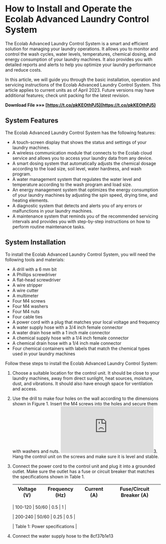 
 
# How to Install and Operate the Ecolab Advanced Laundry Control System
 
The Ecolab Advanced Laundry Control System is a smart and efficient solution for managing your laundry operations. It allows you to monitor and control the wash cycles, water levels, temperatures, chemical dosing, and energy consumption of your laundry machines. It also provides you with detailed reports and alerts to help you optimize your laundry performance and reduce costs.
 
In this article, we will guide you through the basic installation, operation and servicing instructions of the Ecolab Advanced Laundry Control System. This article applies to current units as of April 2023. Future versions may have additional features; check unit packing for the latest revision.
 
**Download File »»» [https://t.co/pkKEOthPJ5](https://t.co/pkKEOthPJ5)**


 
## System Features
 
The Ecolab Advanced Laundry Control System has the following features:
 
- A touch-screen display that shows the status and settings of your laundry machines.
- A wireless communication module that connects to the Ecolab cloud service and allows you to access your laundry data from any device.
- A smart dosing system that automatically adjusts the chemical dosage according to the load size, soil level, water hardness, and wash program.
- A water management system that regulates the water level and temperature according to the wash program and load size.
- An energy management system that optimizes the energy consumption of your laundry machines by adjusting the spin speed, drying time, and heating elements.
- A diagnostic system that detects and alerts you of any errors or malfunctions in your laundry machines.
- A maintenance system that reminds you of the recommended servicing intervals and provides you with step-by-step instructions on how to perform routine maintenance tasks.

## System Installation
 
To install the Ecolab Advanced Laundry Control System, you will need the following tools and materials:

- A drill with a 6 mm bit
- A Phillips screwdriver
- A flat-head screwdriver
- A wire stripper
- A wire cutter
- A multimeter
- Four M4 screws
- Four M4 washers
- Four M4 nuts
- Four cable ties
- A power cord with a plug that matches your local voltage and frequency
- A water supply hose with a 3/4 inch female connector
- A water drain hose with a 1 inch male connector
- A chemical supply hose with a 1/4 inch female connector
- A chemical drain hose with a 1/4 inch male connector
- Four chemical containers with labels that match the chemical types used in your laundry machines

Follow these steps to install the Ecolab Advanced Laundry Control System:

1. Choose a suitable location for the control unit. It should be close to your laundry machines, away from direct sunlight, heat sources, moisture, dust, and vibrations. It should also have enough space for ventilation and access.
2. Use the drill to make four holes on the wall according to the dimensions shown in Figure 1. Insert the M4 screws into the holes and secure them with washers and nuts.
![Figure 1](https://www.manualslib.com/manual/2915579/Ecolab-Advanced-Laundry.html?page=8#manual)3. Hang the control unit on the screws and make sure it is level and stable.
4. Connect the power cord to the control unit and plug it into a grounded outlet. Make sure the outlet has a fuse or circuit breaker that matches the specifications shown in Table 1.

    | Voltage (V) | Frequency (Hz) | Current (A) | Fuse/Circuit Breaker (A) |
    | --- | --- | --- | --- |

    | 100-120 | 50/60 | 0.5 | 1 |

    | 200-240 | 50/60 | 0.25 | 0.5 |

    | Table 1: Power specifications |

5. Connect the water supply hose to the 8cf37b1e13


